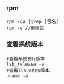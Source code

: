 ### rpm

```shell
rpm -qa |grep [包名]
rpm -e //删除包
```

### 查看系统版本

```shell
#查看系统发行版本
lsb_release -a
#查看linux内核版本
uname -a
```

